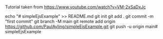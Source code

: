 Tutorial taken from https://www.youtube.com/watch?v=VM-2xSaDxJc


echo "# simpleEjsExample" >> README.md
git init
git add .
git commit -m "first commit"
git branch -M main
git remote add origin https://github.com/PaulAyling/simpleEjsExample.git
git push -u origin main# simpleEjsExample
